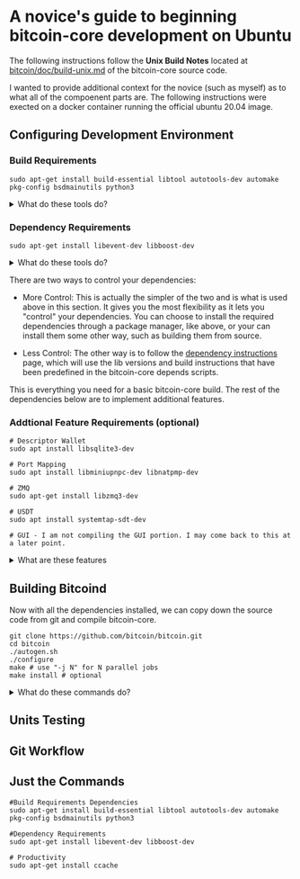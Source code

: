 # A novice's guide to beginning bitcoin-core development on Ubuntu
The following instructions follow the **Unix Build Notes** located at [bitcoin/doc/build-unix.md](https://github.com/bitcoin/bitcoin/blob/master/doc/build-unix.md) of the bitcoin-core source code. 

I wanted to provide additional context for the novice (such as myself) as to what all of the compoenent parts are. The following instructions were exected on a docker container running the official ubuntu 20.04 image. 

## Configuring Development Environment
### Build Requirements
```sudo apt-get install build-essential libtool autotools-dev automake pkg-config bsdmainutils python3```
<details>
  <summary>What do these tools do?</summary>
  
- build-essentials - This is a meta package (package that links to multiple other packages) that is necessary for compiling C and C++ programs. The list of actually packages may differ from OS to OS, but for Ubuntu 20.04 using apt-get the packages it contains are: dpkg-dev, g++, gcc, libc6-dev, make. The details for these packages can be found [here](https://packages.ubuntu.com/focal/build-essential). 

- libtool, autotools-dev, automake - [From the docs](https://www.star.bnl.gov/~liuzx/autobook.html): *"Autoconf, Automake, and Libtool were developed separately, to make tackling the problem of software configuration more manageable by partitioning it. But they were designed to be used as a system, and they make more sense when you have documentation for the whole system."* This excerpt is from an entire book dedicated to documenting the history of how these tools became the foundations for C software development. 

- pkg-config - [From the docs](https://www.freedesktop.org/wiki/Software/pkg-config): *"pkg-config is a helper tool used when compiling applications and libraries. It helps you insert the correct compiler options on the command line so an application can use gcc -o test test.c `pkg-config --libs --cflags glib-2.0` for instance, rather than hard-coding values on where to find glib (or other libraries)."*

- bsdmainutils - [From the docs]() *"collection of more utilities from FreeBSD This package contains lots of small programs many people expect to find when they use a BSD-style Unix system."* I have not discovered why a package like this would be required, if anyone knows, please reach out to me. 

- python3 - Certain features, such as ZMQ are built with python. It also appears some CI testing functions utilze python as well. 

</details> 

### Dependency Requirements
```sudo apt-get install libevent-dev libboost-dev```
<details>
  <summary> What do these tools do?</summary>
  
  - libevent-dev - [from the docs](https://libevent.org/) *"The libevent API provides a mechanism to execute a callback function when a specific event occurs on a file descriptor or after a timeout has been reached. Furthermore, libevent also support callbacks due to signals or regular timeouts."*
  
  - libboost-dev - [from the docs](https://www.boost.org/users/) *"In a word, Productivity. Use of high-quality libraries like Boost speeds initial development, results in fewer bugs, reduces reinvention-of-the-wheel, and cuts long-term maintenance costs. And since Boost libraries tend to become de facto or de jure standards, many programmers are already familiar with them."*
</details>

There are two ways to control your dependencies: 
- More Control: This is actually the simpler of the two and is what is used above in this section. It gives you the most flexibility as it lets you "control" your dependencies. You can choose to install the required dependencies through a package manager, like above, or your can install them some other way, such as building them from source. 

- Less Control: The other way is to follow the [dependency instructions](https://github.com/bitcoin/bitcoin/blob/master/depends/README.md) page, which will use the lib versions and build instructions that have been predefined in the bitcoin-core depends scripts. 

This is everything you need for a basic bitcoin-core build. The rest of the dependencies below are to implement additional features. 

### Addtional Feature Requirements (optional)

```
# Descriptor Wallet
sudo apt install libsqlite3-dev

# Port Mapping
sudo apt install libminiupnpc-dev libnatpmp-dev

# ZMQ
sudo apt-get install libzmq3-dev

# USDT
sudo apt install systemtap-sdt-dev

# GUI - I am not compiling the GUI portion. I may come back to this at a later point. 
```
<details>
  <summary>What are these features</summary>
  
  - Descriptor Wallet: There are two types of bitcoin wallet, an old **legacy wallet** and a new **descriptor wallet**. Sqlite is required to use the new descriptor wallet. 
  
  - Port Mapping:  used to autoconfigure open ports one gateway router. 
  
  - ZMQ: TODO
  
  - USDT: TODO
  
  - GUI: bitcoin-core can be operated from the command line or from a gui. 
</details>

## Building Bitcoind
Now with all the dependencies installed, we can copy down the source code from git and compile bitcoin-core. 
```
git clone https://github.com/bitcoin/bitcoin.git
cd bitcoin
./autogen.sh 
./configure
make # use "-j N" for N parallel jobs
make install # optional
```
<details>
  <summary> What do these commands do?</summary>
  
  [Here](https://devmanual.gentoo.org/general-concepts/autotools/index.html) is a great visual and explanation of how these tools work together. 
  - autogen.sh: This script performs a number of feature checks to determine what your operating environment looks like. As an example, if you 
</details>
  


## Units Testing

## Git Workflow













## Just the Commands
```
#Build Requirements Dependencies
sudo apt-get install build-essential libtool autotools-dev automake pkg-config bsdmainutils python3

#Dependency Requirements
sudo apt-get install libevent-dev libboost-dev

# Productivity
sudo apt-get install ccache

```



